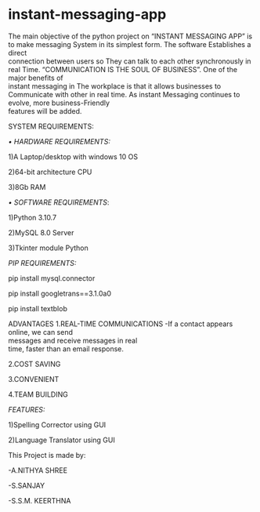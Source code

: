 # instant-messaging-app

The main objective of the python  project on “INSTANT MESSAGING APP” is to  make messaging System in its simplest  form. The software Establishes a direct  
connection between users so They can talk  to each other synchronously in real Time. “COMMUNICATION IS THE SOUL OF  BUSINESS”. One of the major benefits of  
instant messaging in The workplace is that it  allows businesses to Communicate with other in real time. As instant Messaging  continues to evolve, more business-Friendly  
features will be added.

SYSTEM REQUIREMENTS:


*• HARDWARE REQUIREMENTS:*



1)A Laptop/desktop with windows 10 OS 


2)64-bit architecture CPU


3)8Gb RAM



*• SOFTWARE REQUIREMENTS*: 


1)Python 3.10.7

2)MySQL 8.0 Server

3)Tkinter module Python



*PIP REQUIREMENTS:*


pip install mysql.connector



pip install googletrans==3.1.0a0


pip install textblob


ADVANTAGES 
1.REAL-TIME COMMUNICATIONS 
-If a contact appears online, we can send  
messages and receive messages in real  
time, faster than an email response. 


2.COST SAVING 


3.CONVENIENT


4.TEAM BUILDING 



*FEATURES:*


1)Spelling Corrector using GUI



2)Language Translator using GUI

This Project is made by:


-A.NITHYA SHREE


-S.SANJAY


-S.S.M. KEERTHNA
